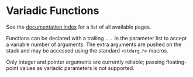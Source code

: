 # Variadic Functions

See the [documentation index](index.md) for a list of all available pages.

Functions can be declared with a trailing `...` in the parameter list to
accept a variable number of arguments. The extra arguments are pushed on
the stack and may be accessed using the standard `<stdarg.h>` macros.

Only integer and pointer arguments are currently reliable; passing
floating-point values as variadic parameters is not supported.
